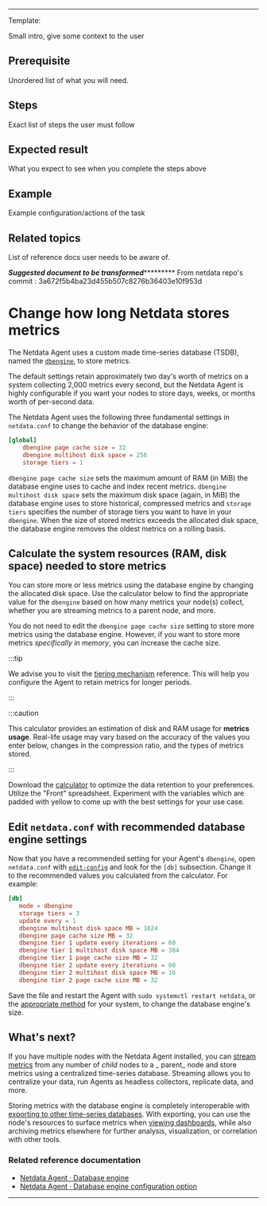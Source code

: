 <!--
title: "Configure retention"
sidebar_label: "Configure retention"
custom_edit_url: "https://github.com/netdata/netdata/blob/master/docs/tasks/manage-retained-metrics/configure-retention.md"
learn_status: "Published"
learn_topic_type: "Tasks"
learn_rel_path: "manage-retained-metrics"
learn_docs_purpose: "Instructions on how to use the calculator to find the values that meet the user’s needs along with instructions on configuring Agent Retention"
-->

**********************************************************************
Template:

Small intro, give some context to the user

## Prerequisite

Unordered list of what you will need. 

## Steps

Exact list of steps the user must follow

## Expected result

What you expect to see when you complete the steps above

## Example

Example configuration/actions of the task

## Related topics

List of reference docs user needs to be aware of.

*****************Suggested document to be transformed**************************
From netdata repo's commit : 3a672f5b4ba23d455b507c8276b36403e10f953d<!--
title: "Change how long Netdata stores metrics"
description: "With a single configuration change, the Netdata Agent can store days, weeks, or months of metrics at its famous per-second granularity."
custom_edit_url: https://github.com/netdata/netdata/edit/master/docs/store/change-metrics-storage.md
-->

# Change how long Netdata stores metrics

The Netdata Agent uses a custom made time-series database (TSDB), named the [`dbengine`](/database/engine/README.md), to store metrics.

The default settings retain approximately two day's worth of metrics on a system collecting 2,000 metrics every second,
but the Netdata Agent is highly configurable if you want your nodes to store days, weeks, or months worth of per-second
data.

The Netdata Agent uses the following three fundamental settings in `netdata.conf` to change the behavior of the database engine:

```conf
[global]
    dbengine page cache size = 32
    dbengine multihost disk space = 256
    storage tiers = 1
```

`dbengine page cache size` sets the maximum amount of RAM (in MiB) the database engine uses to cache and index recent
metrics.
`dbengine multihost disk space` sets the maximum disk space (again, in MiB) the database engine uses to store
historical, compressed metrics and `storage tiers` specifies the number of storage tiers you want to have in
your `dbengine`. When the size of stored metrics exceeds the allocated disk space, the database engine removes the
oldest metrics on a rolling basis.

## Calculate the system resources (RAM, disk space) needed to store metrics

You can store more or less metrics using the database engine by changing the allocated disk space. Use the calculator
below to find the appropriate value for the `dbengine` based on how many metrics your node(s) collect, whether you are
streaming metrics to a parent node, and more.

You do not need to edit the `dbengine page cache size` setting to store more metrics using the database engine. However,
if you want to store more metrics _specifically in memory_, you can increase the cache size.

:::tip

We advise you to visit the [tiering mechanism](/database/engine/README.md#tiering) reference. This will help you
configure the Agent to retain metrics for longer periods.

:::

:::caution

This calculator provides an estimation of disk and RAM usage for **metrics usage**. Real-life usage may vary based on
the accuracy of the values you enter below, changes in the compression ratio, and the types of metrics stored.

:::

Download
the [calculator](https://docs.google.com/spreadsheets/d/e/2PACX-1vTYMhUU90aOnIQ7qF6iIk6tXps57wmY9lxS6qDXznNJrzCKMDzxU3zkgh8Uv0xj_XqwFl3U6aHDZ6ag/pub?output=xlsx)
to optimize the data retention to your preferences. Utilize the "Front" spreadsheet. Experiment with the variables which
are padded with yellow to come up with the best settings for your use case.

## Edit `netdata.conf` with recommended database engine settings

Now that you have a recommended setting for your Agent's `dbengine`, open `netdata.conf` with
[`edit-config`](/docs/configure/nodes.md#use-edit-config-to-edit-configuration-files) and look for the `[db]`
subsection. Change it to the recommended values you calculated from the calculator. For example:

```conf
[db]
   mode = dbengine
   storage tiers = 3
   update every = 1
   dbengine multihost disk space MB = 1024
   dbengine page cache size MB = 32
   dbengine tier 1 update every iterations = 60
   dbengine tier 1 multihost disk space MB = 384
   dbengine tier 1 page cache size MB = 32
   dbengine tier 2 update every iterations = 60
   dbengine tier 2 multihost disk space MB = 16
   dbengine tier 2 page cache size MB = 32
```

Save the file and restart the Agent with `sudo systemctl restart netdata`, or
the [appropriate method](/docs/configure/start-stop-restart.md) for your system, to change the database engine's size.

## What's next?

If you have multiple nodes with the Netdata Agent installed, you
can [stream metrics](/docs/metrics-storage-management/how-streaming-works.mdx) from any number of _child_ nodes to a _
parent_ node and store metrics using a centralized time-series database. Streaming allows you to centralize your data,
run Agents as headless collectors, replicate data, and more.

Storing metrics with the database engine is completely interoperable
with [exporting to other time-series databases](/docs/export/external-databases.md). With exporting, you can use the
node's resources to surface metrics when [viewing dashboards](/docs/visualize/interact-dashboards-charts.md), while also
archiving metrics elsewhere for further analysis, visualization, or correlation with other tools.

### Related reference documentation

- [Netdata Agent · Database engine](/database/engine/README.md)
- [Netdata Agent · Database engine configuration option](/daemon/config/README.md#[db]-section-options)


*******************************************************************************
